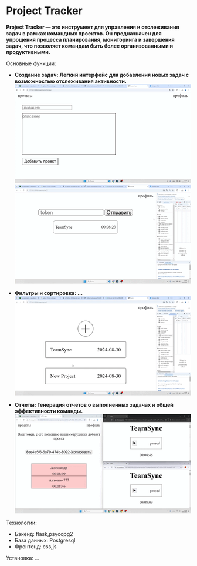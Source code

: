 # Project Tracker

__Project Tracker — это инструмент для управления и отслеживания задач в рамках командных проектов. Он предназначен для упрощения процесса планирования, мониторинга и завершения задач, что позволяет командам быть более организованными и продуктивными.__

Основные функции:
- __Создание задач: Легкий интерфейс для добавления новых задач с возможностью отслеживания активности.__<br>
![](https://github.com/Aleksey242424/tracker-server/blob/main/docs/assets/media/create_project.gif)
![](https://github.com/Aleksey242424/tracker-server/blob/main/docs/assets/media/add_project.gif)


- __Фильтры и сортировка: ...__<br>
![](https://github.com/Aleksey242424/tracker-server/blob/main/docs/assets/media/analytics.gif)
- __Отчеты: Генерация отчетов о выполненных задачах и общей эффективности команды.__<br>
![](https://github.com/Aleksey242424/tracker-server/blob/main/docs/assets/media/tracker.gif)


Технологии:
- Бэкенд: flask,psycopg2
- База данных: Postgresql
- Фронтенд: css,js

Установка:
...

